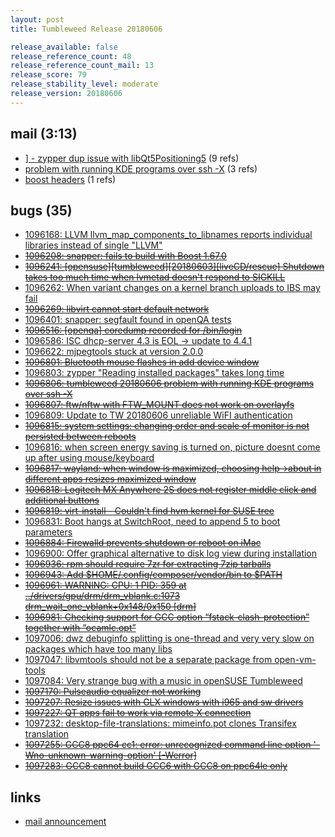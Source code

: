 ```yaml
---
layout: post
title: Tumbleweed Release 20180606

release_available: false
release_reference_count: 48
release_reference_count_mail: 13
release_score: 79
release_stability_level: moderate
release_version: 20180606
---
```


## mail (3:13)

- [\] - zypper dup issue with libQt5Positioning5](https://lists.opensuse.org/opensuse-factory/2018-06/msg00074.html) (9 refs)
- [problem with running KDE programs over ssh -X](https://lists.opensuse.org/opensuse-factory/2018-06/msg00076.html) (3 refs)
- [boost headers](https://lists.opensuse.org/opensuse-factory/2018-06/msg00261.html) (1 refs)

## bugs (35)

<!--more-->

- [1096168: LLVM llvm_map_components_to_libnames reports individual libraries instead of single "LLVM"](https://bugzilla.opensuse.org/show_bug.cgi?id=1096168)
- ~~[1096208: snapper: fails to build with Boost 1.67.0](https://bugzilla.opensuse.org/show_bug.cgi?id=1096208)~~
- ~~[1096241: \[opensuse\]\[tumbleweed\]\[20180603\]\[liveCD/rescue\] Shutdown takes too much time when lvmetad doesn't respond to SIGKILL](https://bugzilla.opensuse.org/show_bug.cgi?id=1096241)~~
- [1096262: When variant changes on a kernel branch uploads to IBS may fail](https://bugzilla.opensuse.org/show_bug.cgi?id=1096262)
- ~~[1096269: libvirt cannot start default network](https://bugzilla.opensuse.org/show_bug.cgi?id=1096269)~~
- [1096401: snapper: segfault found in openQA tests](https://bugzilla.opensuse.org/show_bug.cgi?id=1096401)
- ~~[1096516: \[openqa\] coredump recorded for /bin/login](https://bugzilla.opensuse.org/show_bug.cgi?id=1096516)~~
- [1096586: ISC dhcp-server 4.3 is EOL -> update to 4.4.1](https://bugzilla.opensuse.org/show_bug.cgi?id=1096586)
- [1096622: mjpegtools stuck at version 2.0.0](https://bugzilla.opensuse.org/show_bug.cgi?id=1096622)
- ~~[1096801: Bluetooth mouse flashes in add device window](https://bugzilla.opensuse.org/show_bug.cgi?id=1096801)~~
- [1096803: zypper "Reading installed packages" takes long time](https://bugzilla.opensuse.org/show_bug.cgi?id=1096803)
- ~~[1096806: tumbleweed 20180606 problem with running KDE programs over ssh -X](https://bugzilla.opensuse.org/show_bug.cgi?id=1096806)~~
- ~~[1096807: ftw/nftw with FTW_MOUNT does not work on overlayfs](https://bugzilla.opensuse.org/show_bug.cgi?id=1096807)~~
- [1096809: Update to TW 20180606 unreliable WiFI authentication](https://bugzilla.opensuse.org/show_bug.cgi?id=1096809)
- ~~[1096815: system settings: changing order and scale of monitor is not persisted between reboots](https://bugzilla.opensuse.org/show_bug.cgi?id=1096815)~~
- [1096816: when screen energy saving is turned on, picture doesnt come up after using mouse/keyboard](https://bugzilla.opensuse.org/show_bug.cgi?id=1096816)
- ~~[1096817: wayland: when window is maximized, choosing help->about in different apps resizes maximized window](https://bugzilla.opensuse.org/show_bug.cgi?id=1096817)~~
- ~~[1096818: Logitech MX Anywhere 2S does not register middle click and additional buttons](https://bugzilla.opensuse.org/show_bug.cgi?id=1096818)~~
- ~~[1096819: virt-install - Couldn't find hvm kernel for SUSE tree](https://bugzilla.opensuse.org/show_bug.cgi?id=1096819)~~
- [1096831: Boot hangs at SwitchRoot, need to append 5 to boot parameters](https://bugzilla.opensuse.org/show_bug.cgi?id=1096831)
- ~~[1096884: Firewalld prevents shutdown or reboot on iMac](https://bugzilla.opensuse.org/show_bug.cgi?id=1096884)~~
- [1096900: Offer graphical alternative to disk log view during installation](https://bugzilla.opensuse.org/show_bug.cgi?id=1096900)
- ~~[1096936: rpm should require 7zr for extracting 7zip tarballs](https://bugzilla.opensuse.org/show_bug.cgi?id=1096936)~~
- ~~[1096943: Add $HOME/.config/composer/vendor/bin to $PATH](https://bugzilla.opensuse.org/show_bug.cgi?id=1096943)~~
- ~~[1096961: WARNING: CPU: 1 PID: 359 at ../drivers/gpu/drm/drm_vblank.c:1073 drm_wait_one_vblank+0x148/0x150 \[drm\]](https://bugzilla.opensuse.org/show_bug.cgi?id=1096961)~~
- ~~[1096981: Checking support for GCC option “fstack-clash-protection” together with “ocamlc.opt”](https://bugzilla.opensuse.org/show_bug.cgi?id=1096981)~~
- [1097006: dwz debuginfo splitting is one-thread and very very slow on packages which have too many libs](https://bugzilla.opensuse.org/show_bug.cgi?id=1097006)
- [1097047: libvmtools should not be a separate package from open-vm-tools](https://bugzilla.opensuse.org/show_bug.cgi?id=1097047)
- [1097084: Very strange bug with a music in openSUSE Tumbleweed](https://bugzilla.opensuse.org/show_bug.cgi?id=1097084)
- ~~[1097170: Pulseaudio equalizer not working](https://bugzilla.opensuse.org/show_bug.cgi?id=1097170)~~
- ~~[1097207: Resize issues with GLX windows with i965 and sw drivers](https://bugzilla.opensuse.org/show_bug.cgi?id=1097207)~~
- ~~[1097227: QT apps fail to work via remote X connection](https://bugzilla.opensuse.org/show_bug.cgi?id=1097227)~~
- [1097232: desktop-file-translations: mimeinfo.pot clones Transifex translation](https://bugzilla.opensuse.org/show_bug.cgi?id=1097232)
- ~~[1097255: GCC8 ppc64 cc1: error: unrecognized command line option '-Wno-unknown-warning-option' \[-Werror\]](https://bugzilla.opensuse.org/show_bug.cgi?id=1097255)~~
- ~~[1097283: GCC8 cannot build GCC6 with GCC8 on ppc64le only](https://bugzilla.opensuse.org/show_bug.cgi?id=1097283)~~



## links

- [mail announcement](https://lists.opensuse.org/opensuse-factory/2018-06/msg00073.html)
